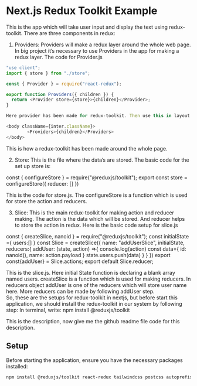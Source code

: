 # Next.js Redux Toolkit Example

This is the app which will take user input and display the text using redux-toolkit. 
There are three components in redux:
1.	Providers: Providers will make a redux layer around the whole web page. In big project it’s necessary to use Providers in the app for making a redux layer. The code for Provider.js 

```store.js
"use client";
import { store } from "./store";

const { Provider } = require("react-redux");

export function Providers({ children }) {
  return <Provider store={store}>{children}</Provider>;
} 

Here provider has been made for redux-toolkit. Then use this in layout.js

<body className={inter.className}>
        <Providers>{children}</Providers>
</body>
```
This is how a redux-toolkit has been made around the whole page. 

2.	Store: This is the file where the data’s are stored. The basic code for the set up store is: 

const { configureStore } = require("@reduxjs/toolkit");
export const store = configureStore({
    reducer: []
})

This is the code for store.js. The configureStore is a function which is used for store the action and reducers. 

3.	Slice: This is the main redux-toolkit for making action and reducer making. The action is the data which will be stored. And reducer helps to store the action in redux. Here is the basic code setup for slice.js

const { createSlice, nanoid } = require("@reduxjs/toolkit");
const initialState ={
    users:[]
}
const Slice = createSlice({
    name: "addUserSlice", 
    initialState, 
    reducers:{
        addUser: (state, action) =>{
            console.log(action)
            const data={
                id: nanoid(), 
                name: action.payload
            }
            state.users.push(data)
        }
    }
})
export const{addUser} = Slice.actions;
export default Slice.reducer;  

This is the slice.js. Here initial State function is declaring a blank array named users. createSlice is a function which is used for making reducers. In reducers object addUser is one of the reducers which will store user name here. More reducers can be made by following addUser step.   
So, these are the setups for redux-toolkit in nextjs, but before start this application, we should install the redux-toolkit in our system by following step: 
In terminal, write: npm install @reduxjs/toolkit

This is the description, now give me the github readme file code for this description. 


## Setup

Before starting the application, ensure you have the necessary packages installed:

```bash
npm install @reduxjs/toolkit react-redux tailwindcss postcss autoprefixer
